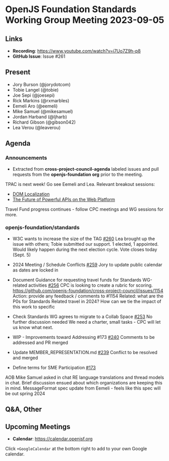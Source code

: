 # OpenJS Foundation Standards Working Group Meeting 2023-09-05

## Links

* **Recording**: https://www.youtube.com/watch?v=i7Uo7Z9h-p8
* **GitHub Issue**: Issue #261

## Present

* Jory Burson (@jorydotcom)
* Tobie Langel (@tobie)
* Joe Sepi (@joesepi)
* Rick Markins (@rxmarbles)
* Eemeli Aro (@eemeli)
* Mike Samuel (@mikesamuel)
* Jordan Harband (@ljharb)
* Richard Gibson (@gibson042)
* Lea Verou (@leaverou)

## Agenda

### Announcements

* Extracted from **cross-project-council-agenda** labeled issues and pull requests from the **openjs-foundation org** prior to the meeting.

TPAC is next week! Go see Eemeli and Lea. Relevant breakout sessions:
* [DOM Localization](https://github.com/w3c/tpac2023-breakouts/issues/52)
* [The Future of Powerful APIs on the Web Platform](https://github.com/w3c/tpac2023-breakouts/issues/76)

Travel Fund progress continues - follow CPC meetings and WG sessions for more.

### openjs-foundation/standards

* W3C wants to increase the size of the TAG [#260](https://github.com/openjs-foundation/standards/issues/260)
Lea brought up the issue with others; Tobie submitted our support. 
1 elected, 1 appointed. Would likely happen during the next election cycle. 
Vote closes today (Sept. 5) 

* 2024 Meeting / Schedule Conflicts [#259](https://github.com/openjs-foundation/standards/issues/259)
Jory to update public calendar as dates are locked in

* Document Guidance for requesting travel funds for Standards WG-related activities [#256](https://github.com/openjs-foundation/standards/issues/256)
CPC is looking to create a rubric for scoring.
https://github.com/openjs-foundation/cross-project-council/issues/1154 
Action: provide any feedback / comments to #1154
Related: what are the P0s for Standards Related travel in 2024? How can we tie the impact of this work to specific 

* Check Standards WG agrees to migrate to a Collab Space [#253](https://github.com/openjs-foundation/standards/issues/253)
No further discussion needed
We need a charter, small tasks - CPC will let us know what next.

* WIP - Improvements toward Addressing #173 [#240](https://github.com/openjs-foundation/standards/pull/240)
Comments to be addressed and PR merged

* Update MEMBER_REPRESENTATION.md [#239](https://github.com/openjs-foundation/standards/pull/239)
Conflict to be resolved and merged

* Define terms for SME Participation [#173](https://github.com/openjs-foundation/standards/issues/173)

AOB 
Mike Samuel asked in chat RE language translations and thread models in chat. Brief discussion ensued about which organizations are keeping this in mind. 
MessageFormat spec update from Eemeli - feels like this spec will be out spring 2024


## Q&A, Other

## Upcoming Meetings

* **Calendar**: <https://calendar.openjsf.org>

Click `+GoogleCalendar` at the bottom right to add to your own Google calendar.

